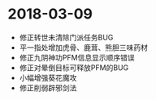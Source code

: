 # 2018-03-09
* 修正转世未清除门派任务BUG
* 平一指处增加虎骨、鹿茸、熊胆三味药材
* 修正九阴神功PFM信息显示顺序错误
* 修正对晕倒目标可释放PFM的BUG
* 小幅增强葵花魔攻
* 修正削弱辟邪剑法
